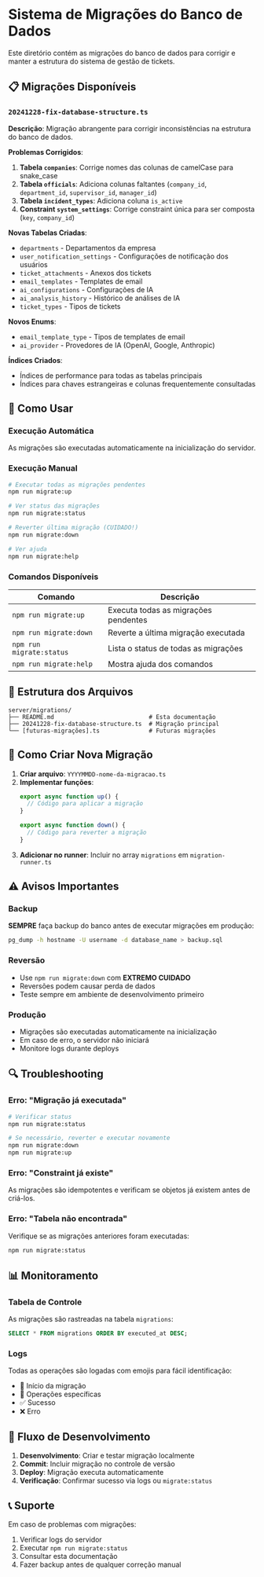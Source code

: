 # Sistema de Migrações do Banco de Dados

Este diretório contém as migrações do banco de dados para corrigir e manter a estrutura do sistema de gestão de tickets.

## 📋 Migrações Disponíveis

### `20241228-fix-database-structure.ts`
**Descrição**: Migração abrangente para corrigir inconsistências na estrutura do banco de dados.

**Problemas Corrigidos**:
1. **Tabela `companies`**: Corrige nomes das colunas de camelCase para snake_case
2. **Tabela `officials`**: Adiciona colunas faltantes (`company_id`, `department_id`, `supervisor_id`, `manager_id`)
3. **Tabela `incident_types`**: Adiciona coluna `is_active`
4. **Constraint `system_settings`**: Corrige constraint única para ser composta (`key`, `company_id`)

**Novas Tabelas Criadas**:
- `departments` - Departamentos da empresa
- `user_notification_settings` - Configurações de notificação dos usuários
- `ticket_attachments` - Anexos dos tickets
- `email_templates` - Templates de email
- `ai_configurations` - Configurações de IA
- `ai_analysis_history` - Histórico de análises de IA
- `ticket_types` - Tipos de tickets

**Novos Enums**:
- `email_template_type` - Tipos de templates de email
- `ai_provider` - Provedores de IA (OpenAI, Google, Anthropic)

**Índices Criados**:
- Índices de performance para todas as tabelas principais
- Índices para chaves estrangeiras e colunas frequentemente consultadas

## 🚀 Como Usar

### Execução Automática
As migrações são executadas automaticamente na inicialização do servidor.

### Execução Manual

```bash
# Executar todas as migrações pendentes
npm run migrate:up

# Ver status das migrações
npm run migrate:status

# Reverter última migração (CUIDADO!)
npm run migrate:down

# Ver ajuda
npm run migrate:help
```

### Comandos Disponíveis

| Comando | Descrição |
|---------|-----------|
| `npm run migrate:up` | Executa todas as migrações pendentes |
| `npm run migrate:down` | Reverte a última migração executada |
| `npm run migrate:status` | Lista o status de todas as migrações |
| `npm run migrate:help` | Mostra ajuda dos comandos |

## 📁 Estrutura dos Arquivos

```
server/migrations/
├── README.md                           # Esta documentação
├── 20241228-fix-database-structure.ts  # Migração principal
└── [futuras-migrações].ts              # Futuras migrações
```

## 🔧 Como Criar Nova Migração

1. **Criar arquivo**: `YYYYMMDD-nome-da-migracao.ts`
2. **Implementar funções**:
   ```typescript
   export async function up() {
     // Código para aplicar a migração
   }
   
   export async function down() {
     // Código para reverter a migração
   }
   ```
3. **Adicionar no runner**: Incluir no array `migrations` em `migration-runner.ts`

## ⚠️ Avisos Importantes

### Backup
**SEMPRE** faça backup do banco antes de executar migrações em produção:
```bash
pg_dump -h hostname -U username -d database_name > backup.sql
```

### Reversão
- Use `npm run migrate:down` com **EXTREMO CUIDADO**
- Reversões podem causar perda de dados
- Teste sempre em ambiente de desenvolvimento primeiro

### Produção
- Migrações são executadas automaticamente na inicialização
- Em caso de erro, o servidor não iniciará
- Monitore logs durante deploys

## 🔍 Troubleshooting

### Erro: "Migração já executada"
```bash
# Verificar status
npm run migrate:status

# Se necessário, reverter e executar novamente
npm run migrate:down
npm run migrate:up
```

### Erro: "Constraint já existe"
As migrações são idempotentes e verificam se objetos já existem antes de criá-los.

### Erro: "Tabela não encontrada"
Verifique se as migrações anteriores foram executadas:
```bash
npm run migrate:status
```

## 📊 Monitoramento

### Tabela de Controle
As migrações são rastreadas na tabela `migrations`:
```sql
SELECT * FROM migrations ORDER BY executed_at DESC;
```

### Logs
Todas as operações são logadas com emojis para fácil identificação:
- 🔧 Início da migração
- 📝 Operações específicas
- ✅ Sucesso
- ❌ Erro

## 🔄 Fluxo de Desenvolvimento

1. **Desenvolvimento**: Criar e testar migração localmente
2. **Commit**: Incluir migração no controle de versão
3. **Deploy**: Migração executa automaticamente
4. **Verificação**: Confirmar sucesso via logs ou `migrate:status`

## 📞 Suporte

Em caso de problemas com migrações:
1. Verificar logs do servidor
2. Executar `npm run migrate:status`
3. Consultar esta documentação
4. Fazer backup antes de qualquer correção manual 